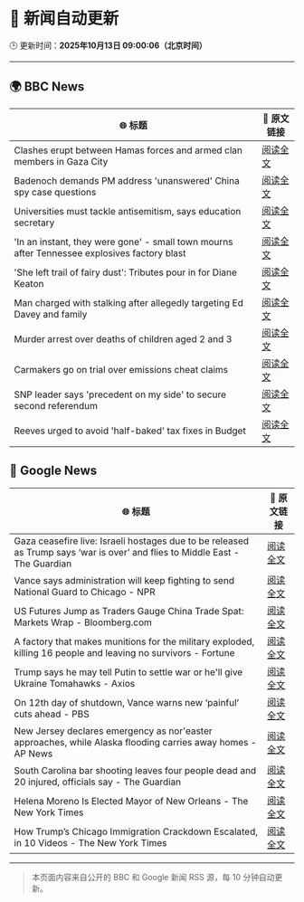 # 🧠 新闻自动更新

🕒 更新时间：**2025年10月13日 09:00:06（北京时间）**

---

## 🌍 BBC News

| 🌐 标题 | 🔗 原文链接 |
|--------|-------------|
| Clashes erupt between Hamas forces and armed clan members in Gaza City | [阅读全文](https://www.bbc.com/news/articles/cg5e551j593o?at_medium=RSS&at_campaign=rss) |
| Badenoch demands PM address 'unanswered' China spy case questions | [阅读全文](https://www.bbc.com/news/articles/cg424d712q7o?at_medium=RSS&at_campaign=rss) |
| Universities must tackle antisemitism, says education secretary | [阅读全文](https://www.bbc.com/news/articles/cly9y7gg6eqo?at_medium=RSS&at_campaign=rss) |
| 'In an instant, they were gone' - small town mourns after Tennessee explosives factory blast | [阅读全文](https://www.bbc.com/news/articles/cwy8y0rnw2eo?at_medium=RSS&at_campaign=rss) |
| 'She left trail of fairy dust': Tributes pour in for Diane Keaton | [阅读全文](https://www.bbc.com/news/articles/cr5q5rp4r64o?at_medium=RSS&at_campaign=rss) |
| Man charged with stalking after allegedly targeting Ed Davey and family | [阅读全文](https://www.bbc.com/news/articles/c77d702znm4o?at_medium=RSS&at_campaign=rss) |
| Murder arrest over deaths of children aged 2 and 3 | [阅读全文](https://www.bbc.com/news/articles/c78n8y3mlxko?at_medium=RSS&at_campaign=rss) |
| Carmakers go on trial over emissions cheat claims | [阅读全文](https://www.bbc.com/news/articles/cjr5epw8dweo?at_medium=RSS&at_campaign=rss) |
| SNP leader says 'precedent on my side' to secure second referendum | [阅读全文](https://www.bbc.com/news/articles/cg424dk03x9o?at_medium=RSS&at_campaign=rss) |
| Reeves urged to avoid 'half-baked' tax fixes in Budget | [阅读全文](https://www.bbc.com/news/articles/cx2n08n15w2o?at_medium=RSS&at_campaign=rss) |

## 📰 Google News

| 🌐 标题 | 🔗 原文链接 |
|--------|-------------|
| Gaza ceasefire live: Israeli hostages due to be released as Trump says ‘war is over’ and flies to Middle East - The Guardian | [阅读全文](https://news.google.com/rss/articles/CBMixAFBVV95cUxQemlFSGJOTi13TklBc0FLRmI2UjJYUTIwUTNnTFAwWFZUQzNXZ0hwdlZvcUdZZWg5VFJvNTBlakI4WW9VYVNhY1Q0SzV5UlYyLUQ2U3p3b3F0TVBHNVhnblBrT1FfS3VVWGxsVlNCZFQ3TDlXWHdhZ01MYlhBdHFjSW1KVmh1YzFZa3JmdnV3VUNiTXVMTDhrZ3B5a0JVN1BERGVYYVgyOVBoeDVicmNPd2k2Nl9OWTE5Sm5RSko5UC05RnJx?oc=5) |
| Vance says administration will keep fighting to send National Guard to Chicago - NPR | [阅读全文](https://news.google.com/rss/articles/CBMiqwFBVV95cUxON0R2d0VkNmFSeGRvc2lqb3ZBSlhQcU5ycU84NWM4SFBKV1RzNE5zUi1PVDA2M2piWVhoQ3Y4MXF2al9NQmpUYm5WSXBaaHF4RmFMNW9HMmJwcnp2bEpNM0dYTm1pUzB6YWlISnZxVGQyZms1OHhOYktoXzJyTUhOV2tpUlhac29WWFBSNVNPcmdHdVQ2d1ktT1NkM29tSGFXcThJWWI4bUppUmM?oc=5) |
| US Futures Jump as Traders Gauge China Trade Spat: Markets Wrap - Bloomberg.com | [阅读全文](https://news.google.com/rss/articles/CBMiswFBVV95cUxQMldBdnpxU2loV1gtaUU3R2g3cE54Zzd3LTdhdUpBZmZrZjhtTDlpbHVaYi02TW81QzZKNGFKc21sYk9oUEVHVWxVYy01SURFWUFGVWtGZ0xCSzFYcDA4Vjd5ZExGSUg3anNYclJRdW5tSDFabkFuUFVEU3B4NmdPandjUGdNRi1Oc0NsWlM3UHlqUlRJYWlKNmkxRW9QT2V6NHpkZm1rTWJNV3FPWXJEWkVQRQ?oc=5) |
| A factory that makes munitions for the military exploded, killing 16 people and leaving no survivors - Fortune | [阅读全文](https://news.google.com/rss/articles/CBMiqAFBVV95cUxQeU9MQ3RoT3lMYU1GNkpocEdWRllzcllxYTFwYWx4Zm0xb2V0a0paS0xGV2NjelRpeFRGZzZjY0hlM1d1R0JpcF9VV0YxQlhZRUdCMzF5WkREZjNvZFpYWXZPN1RRNkY0TzFUanAtZENHcGdxV3ZBT0RhcnJ6U1Q4SXc1VTduWmlZQnIwZWtYcTB6ZzdhY1J4Y3kzRE53T19sUVBNUW1qNkM?oc=5) |
| Trump says he may tell Putin to settle war or he'll give Ukraine Tomahawks - Axios | [阅读全文](https://news.google.com/rss/articles/CBMifkFVX3lxTFBCVHRURW1vV0RKd1NLY0VlXzlxSzFXYkNIMXVweFJKem01NzR6eWNDaXNjQXZIenlwQkR5Wnh4Z0dRMTBLUUxkTjk0UlFGY2hUMVZISkkwRHh2WkdScTVyRi1QZ0tybFJNM1pQMDQxdk1HQmVEN09KNFp3TzFDQQ?oc=5) |
| On 12th day of shutdown, Vance warns new ‘painful’ cuts ahead - PBS | [阅读全文](https://news.google.com/rss/articles/CBMinAFBVV95cUxQTVhCb21wcUdOUXoxb2lrbURKY3JzNG1YTXI0MWlHbjAtVUtNNlR5akhSaXpEYm5LdU5OSzQ1NHdERHV5Vnh2NnZFY2hJNXhxcFoxNk1jNzQzMWpuMHRGeTE1UHRWY1E1QTQyUkc2dVFZYkZOcVRRRkkxSmRTQUl6Sl93SDRyZDNfd1BCenBieXNrSTRIYUlwYlZaMmE?oc=5) |
| New Jersey declares emergency as nor'easter approaches, while Alaska flooding carries away homes - AP News | [阅读全文](https://news.google.com/rss/articles/CBMiqgFBVV95cUxNMi1jYmVqSG9PQy02Vk5nTS1vdzFEd1ZnVmRvTkl1ZGRyLUVaNzRPenBnMDVKOWhrblhUSzFLT1Uxa2dJZUw4STRKTHR1NkNzNzY0X3NqNkJZOGRZZDhyMFZIeWduZlNvUHpQbTRyUVp5UTY0eGhnc0hVMzZkM0NjeERWVklPR3VsRHUzWVFfVVNEVE5WRk9TQ0JIRTgyb001OGR6TC0xZmt6QQ?oc=5) |
| South Carolina bar shooting leaves four people dead and 20 injured, officials say - The Guardian | [阅读全文](https://news.google.com/rss/articles/CBMigAFBVV95cUxOSjM4bG4wRXI3dzVWeFdsMFRQRVo4RHRkcDZ1SFNfS2tnYWE3YTI4M2xfTjNZdHZGYTJZVHZkRHFYbXpudjM5UEdobXdvTUY3ZEo2QzVnS09OX3AtQVpaS3NOUjIySzN3QndrdEtxQ0VSOEVFazBHZ0pBeVZCeUFzZA?oc=5) |
| Helena Moreno Is Elected Mayor of New Orleans - The New York Times | [阅读全文](https://news.google.com/rss/articles/CBMiigFBVV95cUxPeDluMm1JaDQ0Tnp4aFFkZmF6MURDckkzYnlCUzdhSGdUOUU3d0JadTl4bThoTWdIbERsZURrZU5aRGJpTk9EM2V3RlE4Z19RNHZJakZ0MVVLRkVsd1U3U05hVUw2SHd4SDZlZWZaQ3l4YjhNTDBDR0hMYVpSeWpaa19SYkdYanl6WFE?oc=5) |
| How Trump’s Chicago Immigration Crackdown Escalated, in 10 Videos - The New York Times | [阅读全文](https://news.google.com/rss/articles/CBMihgFBVV95cUxQX0xCNVN1clRKc1dxa29XQloxVk12NzZ1djhSVWVZN3M1TDN5andOV0kwOGdhUGdpeUVQai15OXNOTjl3ZjFsNVNKNFRGM092NzVyUWY1LVZlQmhZbEVDSjVvVUF2Z2ZzZmtOREVSN2g3V0FLb1BEZGFlYWZTR0xVZnJFWlY4Zw?oc=5) |

---
> 本页面内容来自公开的 BBC 和 Google 新闻 RSS 源，每 10 分钟自动更新。